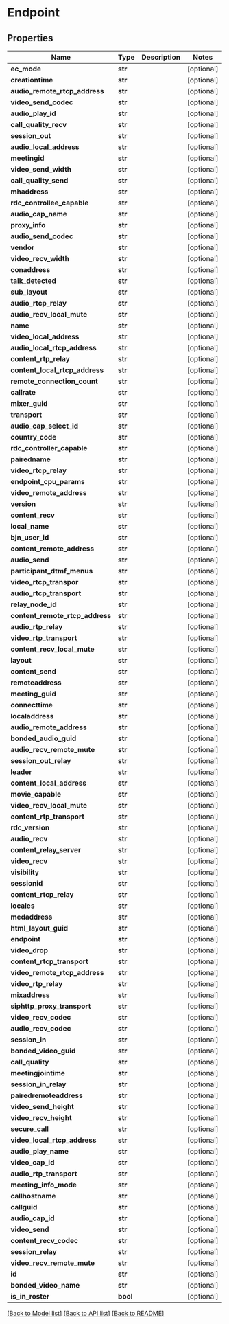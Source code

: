 # Endpoint

## Properties
Name | Type | Description | Notes
------------ | ------------- | ------------- | -------------
**ec_mode** | **str** |  | [optional] 
**creationtime** | **str** |  | [optional] 
**audio_remote_rtcp_address** | **str** |  | [optional] 
**video_send_codec** | **str** |  | [optional] 
**audio_play_id** | **str** |  | [optional] 
**call_quality_recv** | **str** |  | [optional] 
**session_out** | **str** |  | [optional] 
**audio_local_address** | **str** |  | [optional] 
**meetingid** | **str** |  | [optional] 
**video_send_width** | **str** |  | [optional] 
**call_quality_send** | **str** |  | [optional] 
**mhaddress** | **str** |  | [optional] 
**rdc_controllee_capable** | **str** |  | [optional] 
**audio_cap_name** | **str** |  | [optional] 
**proxy_info** | **str** |  | [optional] 
**audio_send_codec** | **str** |  | [optional] 
**vendor** | **str** |  | [optional] 
**video_recv_width** | **str** |  | [optional] 
**conaddress** | **str** |  | [optional] 
**talk_detected** | **str** |  | [optional] 
**sub_layout** | **str** |  | [optional] 
**audio_rtcp_relay** | **str** |  | [optional] 
**audio_recv_local_mute** | **str** |  | [optional] 
**name** | **str** |  | [optional] 
**video_local_address** | **str** |  | [optional] 
**audio_local_rtcp_address** | **str** |  | [optional] 
**content_rtp_relay** | **str** |  | [optional] 
**content_local_rtcp_address** | **str** |  | [optional] 
**remote_connection_count** | **str** |  | [optional] 
**callrate** | **str** |  | [optional] 
**mixer_guid** | **str** |  | [optional] 
**transport** | **str** |  | [optional] 
**audio_cap_select_id** | **str** |  | [optional] 
**country_code** | **str** |  | [optional] 
**rdc_controller_capable** | **str** |  | [optional] 
**pairedname** | **str** |  | [optional] 
**video_rtcp_relay** | **str** |  | [optional] 
**endpoint_cpu_params** | **str** |  | [optional] 
**video_remote_address** | **str** |  | [optional] 
**version** | **str** |  | [optional] 
**content_recv** | **str** |  | [optional] 
**local_name** | **str** |  | [optional] 
**bjn_user_id** | **str** |  | [optional] 
**content_remote_address** | **str** |  | [optional] 
**audio_send** | **str** |  | [optional] 
**participant_dtmf_menus** | **str** |  | [optional] 
**video_rtcp_transpor** | **str** |  | [optional] 
**audio_rtcp_transport** | **str** |  | [optional] 
**relay_node_id** | **str** |  | [optional] 
**content_remote_rtcp_address** | **str** |  | [optional] 
**audio_rtp_relay** | **str** |  | [optional] 
**video_rtp_transport** | **str** |  | [optional] 
**content_recv_local_mute** | **str** |  | [optional] 
**layout** | **str** |  | [optional] 
**content_send** | **str** |  | [optional] 
**remoteaddress** | **str** |  | [optional] 
**meeting_guid** | **str** |  | [optional] 
**connecttime** | **str** |  | [optional] 
**localaddress** | **str** |  | [optional] 
**audio_remote_address** | **str** |  | [optional] 
**bonded_audio_guid** | **str** |  | [optional] 
**audio_recv_remote_mute** | **str** |  | [optional] 
**session_out_relay** | **str** |  | [optional] 
**leader** | **str** |  | [optional] 
**content_local_address** | **str** |  | [optional] 
**movie_capable** | **str** |  | [optional] 
**video_recv_local_mute** | **str** |  | [optional] 
**content_rtp_transport** | **str** |  | [optional] 
**rdc_version** | **str** |  | [optional] 
**audio_recv** | **str** |  | [optional] 
**content_relay_server** | **str** |  | [optional] 
**video_recv** | **str** |  | [optional] 
**visibility** | **str** |  | [optional] 
**sessionid** | **str** |  | [optional] 
**content_rtcp_relay** | **str** |  | [optional] 
**locales** | **str** |  | [optional] 
**medaddress** | **str** |  | [optional] 
**html_layout_guid** | **str** |  | [optional] 
**endpoint** | **str** |  | [optional] 
**video_drop** | **str** |  | [optional] 
**content_rtcp_transport** | **str** |  | [optional] 
**video_remote_rtcp_address** | **str** |  | [optional] 
**video_rtp_relay** | **str** |  | [optional] 
**mixaddress** | **str** |  | [optional] 
**siphttp_proxy_transport** | **str** |  | [optional] 
**video_recv_codec** | **str** |  | [optional] 
**audio_recv_codec** | **str** |  | [optional] 
**session_in** | **str** |  | [optional] 
**bonded_video_guid** | **str** |  | [optional] 
**call_quality** | **str** |  | [optional] 
**meetingjointime** | **str** |  | [optional] 
**session_in_relay** | **str** |  | [optional] 
**pairedremoteaddress** | **str** |  | [optional] 
**video_send_height** | **str** |  | [optional] 
**video_recv_height** | **str** |  | [optional] 
**secure_call** | **str** |  | [optional] 
**video_local_rtcp_address** | **str** |  | [optional] 
**audio_play_name** | **str** |  | [optional] 
**video_cap_id** | **str** |  | [optional] 
**audio_rtp_transport** | **str** |  | [optional] 
**meeting_info_mode** | **str** |  | [optional] 
**callhostname** | **str** |  | [optional] 
**callguid** | **str** |  | [optional] 
**audio_cap_id** | **str** |  | [optional] 
**video_send** | **str** |  | [optional] 
**content_recv_codec** | **str** |  | [optional] 
**session_relay** | **str** |  | [optional] 
**video_recv_remote_mute** | **str** |  | [optional] 
**id** | **str** |  | [optional] 
**bonded_video_name** | **str** |  | [optional] 
**is_in_roster** | **bool** |  | [optional] 

[[Back to Model list]](../README.md#documentation-for-models) [[Back to API list]](../README.md#documentation-for-api-endpoints) [[Back to README]](../README.md)


